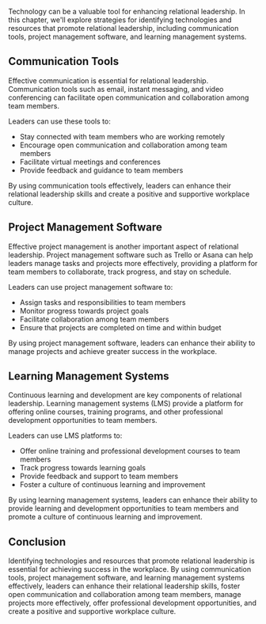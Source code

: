 
Technology can be a valuable tool for enhancing relational leadership. In this chapter, we'll explore strategies for identifying technologies and resources that promote relational leadership, including communication tools, project management software, and learning management systems.

Communication Tools
-------------------

Effective communication is essential for relational leadership. Communication tools such as email, instant messaging, and video conferencing can facilitate open communication and collaboration among team members.

Leaders can use these tools to:

* Stay connected with team members who are working remotely
* Encourage open communication and collaboration among team members
* Facilitate virtual meetings and conferences
* Provide feedback and guidance to team members

By using communication tools effectively, leaders can enhance their relational leadership skills and create a positive and supportive workplace culture.

Project Management Software
---------------------------

Effective project management is another important aspect of relational leadership. Project management software such as Trello or Asana can help leaders manage tasks and projects more effectively, providing a platform for team members to collaborate, track progress, and stay on schedule.

Leaders can use project management software to:

* Assign tasks and responsibilities to team members
* Monitor progress towards project goals
* Facilitate collaboration among team members
* Ensure that projects are completed on time and within budget

By using project management software, leaders can enhance their ability to manage projects and achieve greater success in the workplace.

Learning Management Systems
---------------------------

Continuous learning and development are key components of relational leadership. Learning management systems (LMS) provide a platform for offering online courses, training programs, and other professional development opportunities to team members.

Leaders can use LMS platforms to:

* Offer online training and professional development courses to team members
* Track progress towards learning goals
* Provide feedback and support to team members
* Foster a culture of continuous learning and improvement

By using learning management systems, leaders can enhance their ability to provide learning and development opportunities to team members and promote a culture of continuous learning and improvement.

Conclusion
----------

Identifying technologies and resources that promote relational leadership is essential for achieving success in the workplace. By using communication tools, project management software, and learning management systems effectively, leaders can enhance their relational leadership skills, foster open communication and collaboration among team members, manage projects more effectively, offer professional development opportunities, and create a positive and supportive workplace culture.
